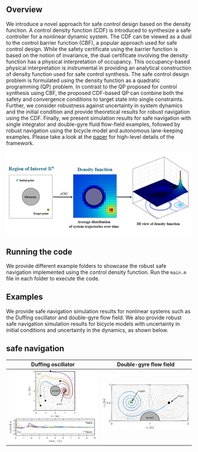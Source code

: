 ## Overview
We introduce a novel approach for safe control design based on the density function. A control density function (CDF) is introduced to synthesize a safe controller for a nonlinear dynamic system. The CDF can be viewed as a dual to the control barrier function (CBF), a popular approach used for safe control design. While the safety certificate using the barrier function is based on the notion of invariance, the dual certificate involving the density function has a physical interpretation of occupancy. This occupancy-based physical interpretation is instrumental in providing an analytical construction of density function used for safe control synthesis. The safe control design problem is formulated using the density function as a quadratic programming (QP) problem. In contrast to the QP proposed for control synthesis using CBF, the proposed CDF-based QP can combine both the safety and convergence conditions to target state into single constraints. Further, we consider robustness against uncertainty in system dynamics and the initial condition and provide theoretical results for robust navigation using the CDF. Finally, we present simulation results for safe navigation with single integrator and double-gyre fluid flow-field examples, followed by robust navigation using the bicycle model and autonomous lane-keeping examples. Please take a look at the [paper](https://arxiv.org/abs/2407.05133) for high-level details of the framework.

<p align="center">
<img src="figures/analytic_construction_rho.PNG" width="1000">
</p>

## Running the code
We provide different example folders to showcase the robust safe navigation implemented using the control density function. Run the `main.m` file in each folder to execute the code.

## Examples
We provide safe navigation simulation results for nonlinear systems such as the Duffing oscillator and double-gyre flow field. We also provide robust safe navigation simulation results for bicycle models with uncertainty in initial conditions and uncertainty in the dynamics, as shown below. 
## safe navigation
Duffing oscillator | Double-gyre flow field
:-: | :-:
<img src='figures/duffing.png' width="500"> | <img src='figures/double_gyre.png' width="500">
